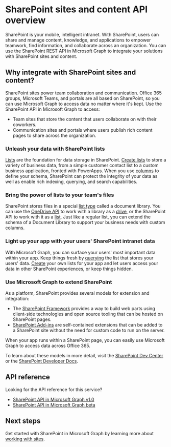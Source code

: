 # SharePoint sites and content API overview

SharePoint is your mobile, intelligent intranet. With SharePoint, users can share and manage content, knowledge, and applications to empower teamwork, find information, and collaborate across an organization. You can use the SharePoint REST API in Microsoft Graph to integrate your solutions with SharePoint sites and content.

## Why integrate with SharePoint sites and content?

SharePoint sites power team collaboration and communication. Office 365 groups, Microsoft Teams, and portals are all based on SharePoint, so you can use Microsoft Graph to access data no matter where it's kept. Use the SharePoint API in Microsoft Graph to access:

- Team sites that store the content that users collaborate on with their coworkers.
- Communication sites and portals where users publish rich content pages to share across the organization.

### Unleash your data with SharePoint lists

[Lists][list] are the foundation for data storage in SharePoint.
[Create lists][create] to store a variety of business data, from a simple customer contact list to a custom business application, fronted with PowerApps.
When you use [columns][] to define your schema, SharePoint can protect the integrity of your data as well as enable  rich indexing, querying, and search capabilities.

### Bring the power of lists to your team's files

SharePoint stores files in a special [list type][] called a document library.
You can use the [OneDrive API][] to work with a library as a [drive][], or the SharePoint API to work with it as a [list][].
Just like a regular list, you can extend the schema of a Document Library to support your business needs with custom columns.

### Light up your app with your users' SharePoint intranet data

With Microsoft Graph, you can surface your users' most important data within your app.
Keep things fresh by [querying][] the list that stores your users' data.
[Create][] your own lists for your app and let users access your data in other SharePoint experiences, or keep things hidden.

### Use Microsoft Graph to extend SharePoint

As a platform, SharePoint provides several models for extension and integration:

- The [SharePoint Framework][] provides a way to build web parts using client-side technologies and open source tooling that can be hosted on SharePoint pages.
- [SharePoint Add-ins][] are self-contained extensions that can be added to a SharePoint site without the need for custom code to run on the server.

When your app runs within a SharePoint page, you can easily use Microsoft Graph to access data across Office 365.

To learn about these models in more detail, visit the [SharePoint Dev Center][] or the [SharePoint Developer Docs][].

## API reference
Looking for the API reference for this service?

- [SharePoint API in Microsoft Graph v1.0](/graph/api/resources/sharepoint?view=graph-rest-1.0)
- [SharePoint API in Microsoft Graph beta](/graph/api/resources/sharepoint.md?view=graph-rest-beta)

## Next steps

Get started with SharePoint in Microsoft Graph by learning more about [working with sites][SharePoint].

[list]: /graph/api/resources/list?view=graph-rest-1.0
[columns]: /graph/api/resources/columndefinition?view=graph-rest-1.0
[list type]: /graph/api/resources/listinfo?view=graph-rest-1.0
[create]: ../api-reference/v1.0/api/list_create.md
[querying]: ../api-reference/v1.0/api/listitem_get.md
[drive]: ../api-reference/v1.0/resources/drive.md
[OneDrive API]: /graph/api/resources/onedrive?view=graph-rest-1.0
[SharePoint Framework]: https://docs.microsoft.com/sharepoint/dev/spfx/sharepoint-framework-overview
[SharePoint Add-ins]: https://docs.microsoft.com/sharepoint/dev/sp-add-ins/sharepoint-add-ins
[SharePoint Dev Center]: https://developer.microsoft.com/sharepoint
[SharePoint Developer Docs]: https://aka.ms/spdev-docs
[SharePoint]: /graph/api/resources/sharepoint?view=graph-rest-1.0

